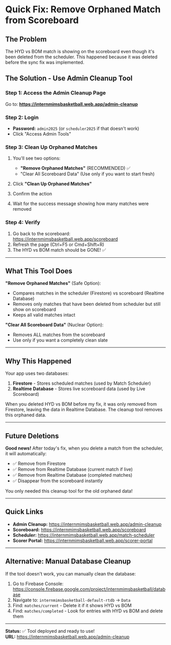 # Quick Fix: Remove Orphaned Match from Scoreboard

## The Problem
The HYD vs BOM match is showing on the scoreboard even though it's been deleted from the scheduler. This happened because it was deleted before the sync fix was implemented.

## The Solution - Use Admin Cleanup Tool

### Step 1: Access the Admin Cleanup Page
Go to: **https://internmimsbasketball.web.app/admin-cleanup**

### Step 2: Login
- **Password:** `admin2025` (or `scheduler2025` if that doesn't work)
- Click "Access Admin Tools"

### Step 3: Clean Up Orphaned Matches
1. You'll see two options:
   - **"Remove Orphaned Matches"** (RECOMMENDED) ✅
   - "Clear All Scoreboard Data" (Use only if you want to start fresh)

2. Click **"Clean Up Orphaned Matches"**

3. Confirm the action

4. Wait for the success message showing how many matches were removed

### Step 4: Verify
1. Go back to the scoreboard: https://internmimsbasketball.web.app/scoreboard
2. Refresh the page (Ctrl+F5 or Cmd+Shift+R)
3. The HYD vs BOM match should be GONE! ✅

---

## What This Tool Does

**"Remove Orphaned Matches"** (Safe Option):
- Compares matches in the scheduler (Firestore) vs scoreboard (Realtime Database)
- Removes only matches that have been deleted from scheduler but still show on scoreboard
- Keeps all valid matches intact

**"Clear All Scoreboard Data"** (Nuclear Option):
- Removes ALL matches from the scoreboard
- Use only if you want a completely clean slate

---

## Why This Happened

Your app uses two databases:
1. **Firestore** - Stores scheduled matches (used by Match Scheduler)
2. **Realtime Database** - Stores live scoreboard data (used by Live Scoreboard)

When you deleted HYD vs BOM before my fix, it was only removed from Firestore, leaving the data in Realtime Database. The cleanup tool removes this orphaned data.

---

## Future Deletions

**Good news!** After today's fix, when you delete a match from the scheduler, it will automatically:
- ✅ Remove from Firestore
- ✅ Remove from Realtime Database (current match if live)
- ✅ Remove from Realtime Database (completed matches)
- ✅ Disappear from the scoreboard instantly

You only needed this cleanup tool for the old orphaned data!

---

## Quick Links

- **Admin Cleanup:** https://internmimsbasketball.web.app/admin-cleanup
- **Scoreboard:** https://internmimsbasketball.web.app/scoreboard
- **Scheduler:** https://internmimsbasketball.web.app/match-scheduler
- **Scorer Portal:** https://internmimsbasketball.web.app/scorer-portal

---

## Alternative: Manual Database Cleanup

If the tool doesn't work, you can manually clean the database:

1. Go to Firebase Console: https://console.firebase.google.com/project/internmimsbasketball/database
2. Navigate to: `internmimsbasketball-default-rtdb` → `Data`
3. Find: `matches/current` - Delete it if it shows HYD vs BOM
4. Find: `matches/completed` - Look for entries with HYD vs BOM and delete them

---

**Status:** ✅ Tool deployed and ready to use!  
**URL:** https://internmimsbasketball.web.app/admin-cleanup


